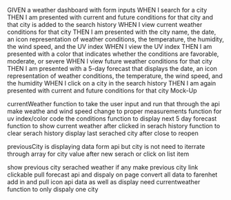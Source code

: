 GIVEN a weather dashboard with form inputs
WHEN I search for a city
THEN I am presented with current and future conditions for that city and that city is added to the search history
WHEN I view current weather conditions for that city
THEN I am presented with the city name, the date, an icon representation of weather conditions, the temperature, the humidity, the wind speed, and the UV index
WHEN I view the UV index
THEN I am presented with a color that indicates whether the conditions are favorable, moderate, or severe
WHEN I view future weather conditions for that city
THEN I am presented with a 5-day forecast that displays the date, an icon representation of weather conditions, the temperature, the wind speed, and the humidity
WHEN I click on a city in the search history
THEN I am again presented with current and future conditions for that city
Mock-Up

currentWeather function to take the user input and run that through the api
make weathe and wind speed change to proper measurements
function for uv index/color code the conditions
function to display next 5 day forecast
function to show current weather after clicked in serach history
function to clear serach history
display last serached city after close to reopen


previousCity is displaying data form api but city is not need to iterrate through array for city value after new serach or click on list item 

show previous city serached weather if any
make previous city link clickable 
pull forecast api and dispaly on page
convert all data to farenhet
add in and pull icon api data as well as display 
need currentweather function to only dispaly one city 


